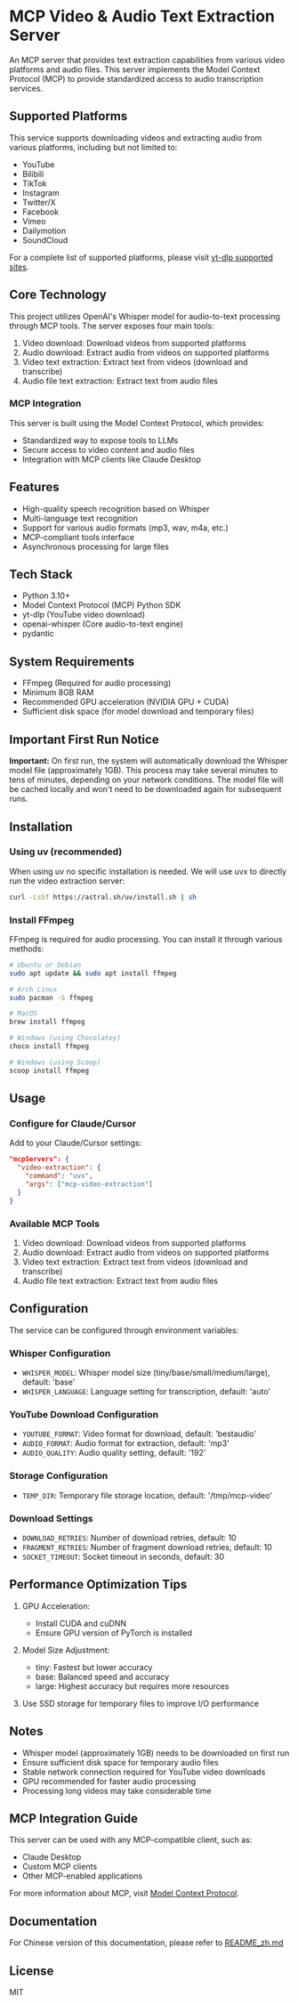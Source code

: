# MCP Video & Audio Text Extraction Server

An MCP server that provides text extraction capabilities from various video platforms and audio files. This server implements the Model Context Protocol (MCP) to provide standardized access to audio transcription services.

## Supported Platforms

This service supports downloading videos and extracting audio from various platforms, including but not limited to:

- YouTube
- Bilibili
- TikTok
- Instagram
- Twitter/X
- Facebook
- Vimeo
- Dailymotion
- SoundCloud

For a complete list of supported platforms, please visit [yt-dlp supported sites](https://github.com/yt-dlp/yt-dlp/blob/master/supportedsites.md).

## Core Technology

This project utilizes OpenAI's Whisper model for audio-to-text processing through MCP tools. The server exposes four main tools:

1. Video download: Download videos from supported platforms
2. Audio download: Extract audio from videos on supported platforms
3. Video text extraction: Extract text from videos (download and transcribe)
4. Audio file text extraction: Extract text from audio files

### MCP Integration

This server is built using the Model Context Protocol, which provides:
- Standardized way to expose tools to LLMs
- Secure access to video content and audio files
- Integration with MCP clients like Claude Desktop

## Features

- High-quality speech recognition based on Whisper
- Multi-language text recognition
- Support for various audio formats (mp3, wav, m4a, etc.)
- MCP-compliant tools interface
- Asynchronous processing for large files

## Tech Stack

- Python 3.10+
- Model Context Protocol (MCP) Python SDK
- yt-dlp (YouTube video download)
- openai-whisper (Core audio-to-text engine)
- pydantic

## System Requirements

- FFmpeg (Required for audio processing)
- Minimum 8GB RAM
- Recommended GPU acceleration (NVIDIA GPU + CUDA)
- Sufficient disk space (for model download and temporary files)

## Important First Run Notice

**Important:** On first run, the system will automatically download the Whisper model file (approximately 1GB). This process may take several minutes to tens of minutes, depending on your network conditions. The model file will be cached locally and won't need to be downloaded again for subsequent runs.

## Installation

### Using uv (recommended)

When using uv no specific installation is needed. We will use uvx to directly run the video extraction server:

```bash
curl -LsSf https://astral.sh/uv/install.sh | sh
```

### Install FFmpeg

FFmpeg is required for audio processing. You can install it through various methods:

```bash
# Ubuntu or Debian
sudo apt update && sudo apt install ffmpeg

# Arch Linux
sudo pacman -S ffmpeg

# MacOS
brew install ffmpeg

# Windows (using Chocolatey)
choco install ffmpeg

# Windows (using Scoop)
scoop install ffmpeg
```

## Usage

### Configure for Claude/Cursor

Add to your Claude/Cursor settings:

```json
"mcpServers": {
  "video-extraction": {
    "command": "uvx",
    "args": ["mcp-video-extraction"]
  }
}
```

### Available MCP Tools

1. Video download: Download videos from supported platforms
2. Audio download: Extract audio from videos on supported platforms
3. Video text extraction: Extract text from videos (download and transcribe)
4. Audio file text extraction: Extract text from audio files

## Configuration

The service can be configured through environment variables:

### Whisper Configuration
- `WHISPER_MODEL`: Whisper model size (tiny/base/small/medium/large), default: 'base'
- `WHISPER_LANGUAGE`: Language setting for transcription, default: 'auto'

### YouTube Download Configuration
- `YOUTUBE_FORMAT`: Video format for download, default: 'bestaudio'
- `AUDIO_FORMAT`: Audio format for extraction, default: 'mp3'
- `AUDIO_QUALITY`: Audio quality setting, default: '192'

### Storage Configuration
- `TEMP_DIR`: Temporary file storage location, default: '/tmp/mcp-video'

### Download Settings
- `DOWNLOAD_RETRIES`: Number of download retries, default: 10
- `FRAGMENT_RETRIES`: Number of fragment download retries, default: 10
- `SOCKET_TIMEOUT`: Socket timeout in seconds, default: 30

## Performance Optimization Tips

1. GPU Acceleration:
   - Install CUDA and cuDNN
   - Ensure GPU version of PyTorch is installed

2. Model Size Adjustment:
   - tiny: Fastest but lower accuracy
   - base: Balanced speed and accuracy
   - large: Highest accuracy but requires more resources

3. Use SSD storage for temporary files to improve I/O performance

## Notes

- Whisper model (approximately 1GB) needs to be downloaded on first run
- Ensure sufficient disk space for temporary audio files
- Stable network connection required for YouTube video downloads
- GPU recommended for faster audio processing
- Processing long videos may take considerable time

## MCP Integration Guide

This server can be used with any MCP-compatible client, such as:
- Claude Desktop
- Custom MCP clients
- Other MCP-enabled applications

For more information about MCP, visit [Model Context Protocol](https://modelcontextprotocol.io/introduction).

## Documentation

For Chinese version of this documentation, please refer to [README_zh.md](README_zh.md)

## License

MIT